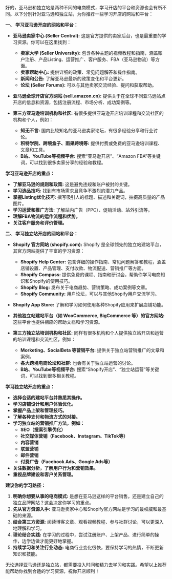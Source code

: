 好的，亚马逊和独立站是两种不同的电商模式，学习开店的平台和资源也会有所不同。以下分别针对亚马逊和独立站，为你推荐一些学习开店的网站和平台：

**一、 学习亚马逊开店的网站和平台：**

*   **亚马逊卖家中心 (Seller Central):** 这是官方提供的卖家后台，也是最重要的学习资源。你可以在这里找到：
    *   **卖家大学 (Seller University):** 包含各种主题的视频教程和指南，涵盖账户注册、产品Listing、运营推广、客户服务、FBA（亚马逊物流）等方面。
    *   **卖家帮助中心:** 提供详细的政策、常见问题解答和操作指南。
    *   **新闻和公告:** 了解亚马逊最新的政策变化和平台更新。
    *   **论坛 (Seller Forums):** 可以与其他卖家交流经验、提问和获取帮助。

*   **亚马逊全球开店官方网站 (sell.amazon.cn):** 提供关于在全球不同亚马逊站点开店的信息和资源，包括注册流程、市场分析、成功案例等。

*   **第三方亚马逊培训机构和社区:** 有很多提供亚马逊开店培训课程和交流社区的机构和个人，例如：
    *   **知无不言:** 国内比较知名的亚马逊卖家论坛，有很多经验分享和行业讨论。
    *   **积特学院、跨境盒子、雨果跨境等:** 提供付费或免费的亚马逊培训课程、文章和工具。
    *   **B站、YouTube等视频平台:** 搜索“亚马逊开店”、“Amazon FBA”等关键词，可以找到很多卖家分享的经验和教程。

**学习亚马逊开店的重点：**

*   **了解亚马逊的规则和政策:** 这是避免违规和账户被封的关键。
*   **学习选品技巧:** 找到有市场需求且竞争不激烈的潜力产品。
*   **掌握Listing优化技巧:** 撰写吸引人的标题、描述和关键词，拍摄高质量的产品图片。
*   **学习运营和推广方法:** 了解站内广告（PPC）、促销活动、站外引流等。
*   **理解FBA物流的运作流程和优势。**
*   **关注客户服务和评价管理。**

**二、 学习独立站开店的网站和平台：**

*   **Shopify 官方网站 (shopify.com):** Shopify 是全球领先的独立站建站平台，其官方网站提供了丰富的学习资源：
    *   **Shopify Help Center:** 包含详细的操作指南、常见问题解答和教程，涵盖店铺设置、产品管理、支付收款、物流配送、营销推广等方面。
    *   **Shopify Compass:** 提供免费的课程、指南和研讨会，帮助你学习电商知识和Shopify的使用技巧。
    *   **Shopify Blog:** 发布关于电商趋势、营销策略、成功案例等文章。
    *   **Shopify Community:** 用户论坛，可以与其他Shopify用户交流学习。

*   **Shopify App Store:** 了解和学习如何使用各种Shopify应用来扩展店铺功能。

*   **其他独立站建站平台（如 WooCommerce, BigCommerce 等）的官方网站:** 这些平台也提供相应的帮助文档和学习资源。

*   **第三方独立站培训机构和社区:** 同样有很多机构和个人提供独立站开店和运营的培训课程和交流社区，例如：
    *   **Morketing、SocialBeta 等营销平台:** 提供关于独立站营销推广的文章和案例。
    *   **各大跨境电商论坛和社群:** 也会有关于独立站运营的讨论。
    *   **B站、YouTube等视频平台:** 搜索“Shopify开店”、“独立站运营”等关键词，可以找到很多相关教程。

**学习独立站开店的重点：**

*   **选择合适的建站平台并熟悉其操作。**
*   **学习店铺设计和用户体验优化。**
*   **掌握产品上架和管理技巧。**
*   **了解各种支付和物流方式的对接。**
*   **学习独立站的营销推广方法，例如：**
    *   **SEO（搜索引擎优化）**
    *   **社交媒体营销（Facebook、Instagram、TikTok等）**
    *   **内容营销**
    *   **联盟营销**
    *   **邮件营销**
    *   **付费广告（Facebook Ads、Google Ads等）**
*   **关注数据分析，了解用户行为和营销效果。**
*   **重视品牌建设和客户关系管理。**

**建议你的学习路径：**

1.  **明确你想要从事的电商模式:** 是想在亚马逊这样的平台销售，还是建立自己的独立品牌网站？这会决定你学习的重点。
2.  **先从官方资源入手:** 亚马逊卖家中心和Shopify官方网站是学习的最权威和最基础的来源。
3.  **结合第三方资源:** 阅读博客文章、观看视频教程、参与社群讨论，可以更深入地理解和学习。
4.  **理论结合实践:** 在学习的过程中，尝试注册账户、上架产品、进行简单的操作，边学边做才能更好地掌握。
5.  **持续学习和关注行业动态:** 电商行业变化很快，要保持学习的热情，不断更新知识和技能。

无论选择亚马逊还是独立站，都需要投入时间和精力去学习和实践。希望以上推荐能帮助你找到合适的学习资源，祝你开店顺利！